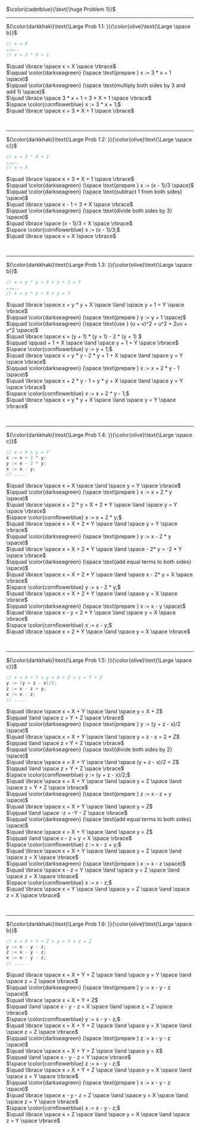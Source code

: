 $\color{cadetblue}{\text{\huge Problem 1}}$

---------------

${\color{darkkhaki}\text{\Large Prob 1.1: }}{\color{olive}\text{\Large \space b}}$

```java
// x = X
.....
// x = 3 * X + 1
```

$\quad \lbrace \space x = X \space \rbrace$  
$\qquad \color{darkseagreen} (\space \text{prepare } x := 3 * x + 1 \space)$  
$\qquad \color{darkseagreen} (\space \text{multiply both sides by 3 and add 1} \space)$  
$\quad \lbrace \space 3 * x + 1 = 3 * X + 1 \space \rbrace$  
$\space \color{cornflowerblue} x := 3 * x + 1;$  
$\quad \lbrace \space x = 3 * X + 1 \space \rbrace$  

<br/>

---------------

${\color{darkkhaki}\text{\Large Prob 1.2: }}{\color{olive}\text{\Large \space c}}$

```java
// x = 3 * X + 1
.....
// x = X
```

$\quad \lbrace \space x = 3 * X + 1 \space \rbrace$  
$\qquad \color{darkseagreen} (\space \text{prepare } x := (x - 1)/3 \space)$  
$\qquad \color{darkseagreen} (\space \text{subtract 1 from both sides} \space)$  
$\quad \lbrace \space x - 1 = 3 * X \space \rbrace$  
$\qquad \color{darkseagreen} (\space \text{divide both sides by 3} \space)$  
$\quad \lbrace \space (x - 1)/3 = X \space \rbrace$  
$\space \color{cornflowerblue} x := (x - 1)/3;$  
$\quad \lbrace \space x = X \space \rbrace$  

<br/>

---------------

${\color{darkkhaki}\text{\Large Prob 1.3: }}{\color{olive}\text{\Large \space b}}$

```java
// x = y * y + X ∧ y + 1 = Y
.....
// x = y * y + X ∧ y = Y
```

$\quad \lbrace \space x = y * y + X \space \land \space y + 1 = Y \space \rbrace$  
$\qquad \color{darkseagreen} (\space \text{prepare } y := y + 1 \space)$  
$\qquad \color{darkseagreen} (\space \text{use } (u + v)^2 = u^2 + 2uv + v^2 \space)$  
$\quad \lbrace \space x = (y + 1) * (y + 1) - 2 * (y + 1) $  
$\qquad \qquad + 1 + X \space \land \space y + 1 = Y \space \rbrace$  
$\space \color{cornflowerblue} y := y + 1;$  
$\quad \lbrace \space x = y * y - 2 * y + 1 + X \space \land \space y = Y \space \rbrace$  
$\qquad \color{darkseagreen} (\space \text{prepare } x := x + 2 * y - 1 \space)$  
$\quad \lbrace \space x + 2 * y - 1 = y * y + X \space \land \space y = Y \space \rbrace$  
$\space \color{cornflowerblue} x := x + 2 * y - 1;$  
$\quad \lbrace \space x = y * y + X \space \land \space y = Y \space \rbrace$  

<br/>

---------------

${\color{darkkhaki}\text{\Large Prob 1.4: }}{\color{olive}\text{\Large \space c}}$

```java
// x = X ∧ y = Y
x := x + 2 * y; 
y := x - 2 * y;
x := x - y;
// .....
```

$\quad \lbrace \space x = X \space \land \space y = Y \space \rbrace$  
$\qquad \color{darkseagreen} (\space \text{prepare } x := x + 2 * y \space)$  
$\quad \lbrace \space x + 2 * y = X + 2 * Y \space \land \space y = Y \space \rbrace$  
$\space \color{cornflowerblue} x := x + 2 * y;$  
$\quad \lbrace \space x = X + 2 * Y \space \land \space y = Y \space \rbrace$  
$\qquad \color{darkseagreen} (\space \text{prepare } y := x - 2 * y \space)$  
$\quad \lbrace \space x = X + 2 * Y \space \land \space - 2* y = -2 * Y \space \rbrace$  
$\qquad \color{darkseagreen} (\space \text{add equal terms to both sides} \space)$  
$\quad \lbrace \space x = X + 2 * Y \space \land \space x - 2* y = X \space \rbrace$  
$\space \color{cornflowerblue} y := x - 2 * y;$  
$\quad \lbrace \space x = X + 2 * Y \space \land \space y = X \space \rbrace$  
$\qquad \color{darkseagreen} (\space \text{prepare } x := x - y \space)$  
$\quad \lbrace \space x - y = 2 * Y \space \land \space y = X \space \rbrace$  
$\space \color{cornflowerblue} x := x - y;$  
$\quad \lbrace \space x = 2 * Y \space \land \space y = X \space \rbrace$  

<br/>

---------------

${\color{darkkhaki}\text{\Large Prob 1.5: }}{\color{olive}\text{\Large \space c}}$

```java
// x = X + Y ∧ y = X + Z ∧ z = Y + Z
y := (y + z - x)/2; 
z := x - z + y;
x := x - z;
// .....
```

$\quad \lbrace \space x = X + Y \space \land \space y = X + Z$  
$\qquad \land \space z = Y + Z \space \rbrace$  
$\qquad \color{darkseagreen} (\space \text{prepare } y := (y + z - x)/2 \space)$  
$\quad \lbrace \space x = X + Y \space \land \space y + z - x = 2 * Z$  
$\qquad \land \space z = Y + Z \space \rbrace$  
$\qquad \color{darkseagreen} (\space \text{divide both sides by 2} \space)$  
$\quad \lbrace \space x = X + Y \space \land \space (y + z - x)/2 = Z$  
$\qquad \land \space z = Y + Z \space \rbrace$  
$\space \color{cornflowerblue} y := (y + z - x)/2;$  
$\quad \lbrace \space x = X + Y \space \land \space y = Z \space \land \space z = Y + Z \space \rbrace$  
$\qquad \color{darkseagreen} (\space \text{prepare } z := x - z + y \space)$  
$\quad \lbrace \space x = X + Y \space \land \space y = Z$  
$\qquad \land \space -z = -Y - Z \space \rbrace$  
$\qquad \color{darkseagreen} (\space \text{add equal terms to both sides} \space)$  
$\quad \lbrace \space x = X + Y \space \land \space y = Z$  
$\qquad \land \space x - z + y = X \space \rbrace$  
$\space \color{cornflowerblue} z := x - z + y;$  
$\quad \lbrace \space x = X + Y \space \land \space y = Z \space \land \space z = X \space \rbrace$  
$\qquad \color{darkseagreen} (\space \text{prepare } x := x - z \space)$  
$\quad \lbrace \space x - z = Y \space \land \space y = Z \space \land \space z = X \space \rbrace$  
$\space \color{cornflowerblue} x := x - z;$  
$\quad \lbrace \space x = Y \space \land \space y = Z \space \land \space z = X \space \rbrace$  

<br/>

---------------

${\color{darkkhaki}\text{\Large Prob 1.6: }}{\color{olive}\text{\Large \space b}}$

```java
// x = X + Y + Z ∧ y = Y ∧ z = Z
y := x - y - z; 
z := x - y - z; 
x := x - y - z;
// .....
```

$\quad \lbrace \space x = X + Y + Z \space \land \space y = Y \space \land \space z = Z \space \rbrace$  
$\qquad \color{darkseagreen} (\space \text{prepare } y := x - y - z \space)$  
$\quad \lbrace \space x = X + Y + Z$  
$\qquad \land \space x - y - z = X \space \land \space z = Z \space \rbrace$  
$\space \color{cornflowerblue} y := x - y - z;$  
$\quad \lbrace \space x = X + Y + Z \space \land \space y = X \space \land \space z = Z \space \rbrace$  
$\qquad \color{darkseagreen} (\space \text{prepare } z := x - y - z \space)$  
$\quad \lbrace \space x = X + Y + Z \space \land \space y = X$  
$\qquad \land \space x - y - z = Y \space \rbrace$  
$\space \color{cornflowerblue} z := x - y - z;$  
$\quad \lbrace \space x = X + Y + Z \space \land \space y = X \space \land \space z = Y \space \rbrace$  
$\qquad \color{darkseagreen} (\space \text{prepare } x := x - y - z \space)$  
$\quad \lbrace \space x - y - z = Z \space \land \space y = X \space \land \space z = Y \space \rbrace$  
$\space \color{cornflowerblue} x := x - y - z;$  
$\quad \lbrace \space x = Z \space \land \space y = X \space \land \space z = Y \space \rbrace$  

<br/>
